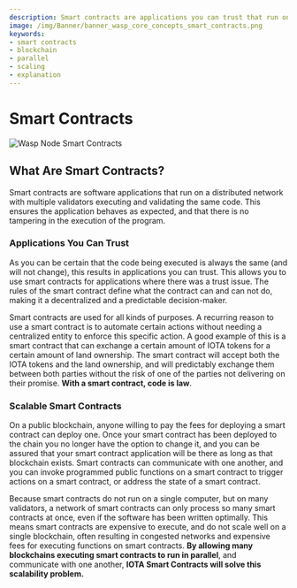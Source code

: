 ```yaml
---
description: Smart contracts are applications you can trust that run on a distributed network with multiple validators all executing and validating the same code.
image: /img/Banner/banner_wasp_core_concepts_smart_contracts.png
keywords:
- smart contracts
- blockchain
- parallel
- scaling
- explanation
---
```

# Smart Contracts

![Wasp Node Smart Contracts](/img/Banner/banner_wasp_core_concepts_smart_contracts.png)

## What Are Smart Contracts?

Smart contracts are software applications that run on a distributed network with multiple validators executing and validating the same code. This ensures the application behaves as expected, and that there is no tampering in the execution of the program. 

### Applications You Can Trust

As you can be certain that the code being executed is always the same (and will not change), this results in applications you can trust. This allows you to use smart contracts for applications where there was a trust issue. The rules of the smart contract define what the contract can and can not do, making it a decentralized and a predictable decision-maker.

Smart contracts are used for all kinds of purposes. A recurring reason to use a smart contract is to automate certain actions without needing a centralized entity to enforce this specific action. A good example of this is a smart contract that can exchange a certain amount of IOTA tokens for a certain amount of land ownership. The smart contract will accept both the IOTA tokens and the land ownership, and will predictably exchange them between both parties without the risk of one of the parties not delivering on their promise. **With a smart contract, code is law**.

### Scalable Smart Contracts

On a public blockchain, anyone willing to pay the fees for deploying a smart contract can deploy one. Once your smart contract has been deployed to the chain you no longer have the option to change it, and you can be assured that your smart contract application will be there as long as that blockchain exists. Smart contracts can communicate with one another, and you can invoke programmed public functions on a smart contract to trigger actions on a smart contract, or address the state of a smart contract.

Because smart contracts do not run on a single computer, but on many validators, a network of smart contracts can only process so many smart contracts at once, even if the software has been written optimally. This means smart contracts are expensive to execute, and do not scale well on a single blockchain, often resulting in congested networks and expensive fees for executing functions on smart contracts. **By allowing many blockchains executing smart contracts to run in parallel**, and communicate with one another, **IOTA Smart Contracts will solve this scalability problem.**
